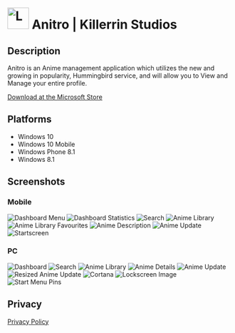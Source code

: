 # <img src="/Promotional/Marketplace%20Info/Icon.png?raw=true" width="48" alt="Logo"> Anitro | Killerrin Studios
## Description
Anitro is an Anime management application which utilizes the new and growing in popularity, Hummingbird service, and will allow you to View and Manage your entire profile.

[Download at the Microsoft Store](https://www.microsoft.com/en-us/store/p/anitro/9wzdncrdp9c3)

## Platforms
* Windows 10
* Windows 10 Mobile
* Windows Phone 8.1
* Windows 8.1


## Screenshots
### Mobile
![Dashboard Menu](/Promotional/Marketplace%20Info/Windows%2010/Screenshots/Mobile/Dashboard_Menu.jpg)
![Dashboard Statistics](/Promotional/Marketplace%20Info/Windows%2010/Screenshots/Mobile/Dashboard_Statistics.jpg)
![Search](/Promotional/Marketplace%20Info/Windows%2010/Screenshots/Mobile/Search.jpg)
![Anime Library](/Promotional/Marketplace%20Info/Windows%2010/Screenshots/Mobile/AnimeLibrary_Library.jpg)
![Anime Library Favourites](/Promotional/Marketplace%20Info/Windows%2010/Screenshots/Mobile/AnimeLibrary_Favourites.jpg)
![Anime Description](/Promotional/Marketplace%20Info/Windows%2010/Screenshots/Mobile/Anime_Description.jpg)
![Anime Update](/Promotional/Marketplace%20Info/Windows%2010/Screenshots/Mobile/Anime_Update.jpg)
![Startscreen](/Promotional/Marketplace%20Info/Windows%2010/Screenshots/Mobile/StartScreen.jpg)

### PC
![Dashboard](/Promotional/Marketplace%20Info/Windows%2010/Screenshots/PC/Dashbord.jpg)
![Search](/Promotional/Marketplace%20Info/Windows%2010/Screenshots/PC/Search.jpg)
![Anime Library](/Promotional/Marketplace%20Info/Windows%2010/Screenshots/PC/AnimeLibrary.jpg)
![Anime Details](/Promotional/Marketplace%20Info/Windows%2010/Screenshots/PC/Anime_Details.jpg)
![Anime Update](/Promotional/Marketplace%20Info/Windows%2010/Screenshots/PC/Anime_Update.jpg)
![Resized Anime Update](/Promotional/Marketplace%20Info/Windows%2010/Screenshots/PC/Anime_Details_Resized.jpg)
![Cortana](/Promotional/Marketplace%20Info/Windows%2010/Screenshots/PC/Cortana.jpg)
![Lockscreen Image](/Promotional/Marketplace%20Info/Windows%2010/Screenshots/PC/Lockscreen.png)
![Start Menu Pins](/Promotional/Marketplace%20Info/Windows%2010/Screenshots/PC/StartMenu.jpg)

## Privacy
[Privacy Policy](/PrivacyPolicy.md)
